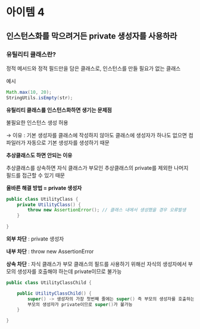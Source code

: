 # 아이템 4

## 인스턴스화를 막으려거든 private 생성자를 사용하라

### 유틸리티 클래스란?

정적 메서드와 정적 필드만을 담은 클래스로, 인스턴스를 만들 필요가 없는 클래스

예시

```java
Math.max(10, 20);
StringUtils.isEmpty(str);
```

**유틸리티 클래스를 인스턴스화하면 생기는 문제점**

불필요한 인스턴스 생성 허용

→ 이유 : 기본 생성자를 클래스에 작성하지 않아도 클래스에 생성자가 하나도 없으면 컴파일러가 자동으로 기본 생성자를 생성하기 때문

**추상클래스도 하면 안되는 이유**

추상클래스를 상속하면 자식 클래스가 부모인 추상클래스의 private를 제외한 나머지 필드를 접근할 수 있기 때문

**올바른 해결 방법 = private 생성자**

```java
public class UtilityClass {
    private UtilityClass() {
        throw new AssertionError(); // 클래스 내에서 생성했을 경우 오류발생
    }
   
}
```

**외부 차단** : private 생성자

**내부 차단** : throw new AssertionError

**상속 차단** : 자식 클래스가 부모 클래스의 필드를 사용하기 위해선 자식의 생성자에서 부모의 생성자를 호출해야 하는데 private이므로 불가능

```java
public class UtilityClassChild {

	public UtilityClassChild() {
		super() -> 생성자의 가장 첫번째 줄에는 super() 즉 부모의 생성자를 호출하는데
		부모의 생성자가 private이므로 super()가 불가능
	}

}
```
